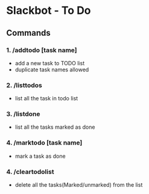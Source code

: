 # Slackbot - To Do

## Commands

### 1. /addtodo [task name]
- add a new task to TODO list
- duplicate task names allowed
### 2. /listtodos
- list all the task in todo list
### 3. /listdone
- list all the tasks marked as done
### 4. /marktodo [task name]
- mark a task as done
### 4. /cleartodolist
- delete all the tasks(Marked/unmarked) from the list
